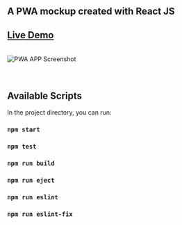 ## A PWA mockup created with React JS

## <a href="https://fampay-akhil-react.netlify.app/">Live Demo</a>

<br>
<img src="https://i.imgur.com/qTnjNAX.png" alt="PWA APP Screenshot" />

<br>
<br>
<br>

## Available Scripts

In the project directory, you can run:

### `npm start`

### `npm test`

### `npm run build`

### `npm run eject`

### `npm run eslint`

### `npm run eslint-fix`
